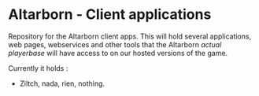 # Altarborn - Client applications
Repository for the Altarborn client apps. This will hold several applications, web pages, webservices and other tools that the Altarborn *actual playerbase* will have access to on our hosted versions of the game. 

Currently it holds : 
- Ziltch, nada, rien, nothing.

